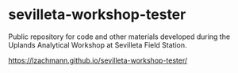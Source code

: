 # sevilleta-workshop-tester
Public repository for code and other materials developed during the Uplands
Analytical Workshop at Sevilleta Field Station.

<https://lzachmann.github.io/sevilleta-workshop-tester/>
